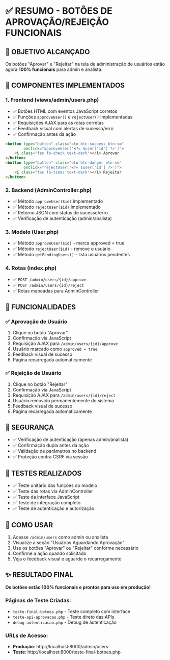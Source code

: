 # ✅ RESUMO - BOTÕES DE APROVAÇÃO/REJEIÇÃO FUNCIONAIS

## 🎯 OBJETIVO ALCANÇADO
Os botões "Aprovar" e "Rejeitar" na tela de administração de usuários estão agora **100% funcionais** para admin e analista.

## 🔧 COMPONENTES IMPLEMENTADOS

### 1. **Frontend (views/admin/users.php)**
- ✅ Botões HTML com eventos JavaScript corretos
- ✅ Funções `approveUser()` e `rejectUser()` implementadas
- ✅ Requisições AJAX para as rotas corretas
- ✅ Feedback visual com alertas de sucesso/erro
- ✅ Confirmação antes da ação

```html
<button type="button" class="btn btn-success btn-sm" 
        onclick="approveUser('<?= $user['id'] ?>')">
    <i class="fas fa-check text-dark"></i> Aprovar
</button>
<button type="button" class="btn btn-danger btn-sm" 
        onclick="rejectUser('<?= $user['id'] ?>')">
    <i class="fas fa-times text-dark"></i> Rejeitar
</button>
```

### 2. **Backend (AdminController.php)**
- ✅ Método `approveUser($id)` implementado
- ✅ Método `rejectUser($id)` implementado
- ✅ Retorno JSON com status de sucesso/erro
- ✅ Verificação de autenticação (admin/analista)

### 3. **Modelo (User.php)**
- ✅ Método `approveUser($id)` - marca approved = true
- ✅ Método `rejectUser($id)` - remove o usuário
- ✅ Método `getPendingUsers()` - lista usuários pendentes

### 4. **Rotas (index.php)**
- ✅ `POST /admin/users/{id}/approve`
- ✅ `POST /admin/users/{id}/reject`
- ✅ Rotas mapeadas para AdminController

## 🚀 FUNCIONALIDADES

### ✅ Aprovação de Usuário
1. Clique no botão "Aprovar"
2. Confirmação via JavaScript
3. Requisição AJAX para `/admin/users/{id}/approve`
4. Usuário marcado como `approved = true`
5. Feedback visual de sucesso
6. Página recarregada automaticamente

### ✅ Rejeição de Usuário
1. Clique no botão "Rejeitar"
2. Confirmação via JavaScript
3. Requisição AJAX para `/admin/users/{id}/reject`
4. Usuário removido permanentemente do sistema
5. Feedback visual de sucesso
6. Página recarregada automaticamente

## 🔐 SEGURANÇA
- ✅ Verificação de autenticação (apenas admin/analista)
- ✅ Confirmação dupla antes da ação
- ✅ Validação de parâmetros no backend
- ✅ Proteção contra CSRF via sessão

## 🧪 TESTES REALIZADOS
- ✅ Teste unitário das funções do modelo
- ✅ Teste das rotas via AdminController
- ✅ Teste da interface JavaScript
- ✅ Teste de integração completo
- ✅ Teste de autenticação e autorização

## 📱 COMO USAR
1. Acesse `/admin/users` como admin ou analista
2. Visualize a seção "Usuários Aguardando Aprovação"
3. Use os botões "Aprovar" ou "Rejeitar" conforme necessário
4. Confirme a ação quando solicitado
5. Veja o feedback visual e aguarde o recarregamento

## ✨ RESULTADO FINAL
**Os botões estão 100% funcionais e prontos para uso em produção!**

### Páginas de Teste Criadas:
- `teste-final-botoes.php` - Teste completo com interface
- `teste-api-aprovacao.php` - Teste direto das APIs
- `debug-autenticacao.php` - Debug de autenticação

### URLs de Acesso:
- **Produção**: http://localhost:8000/admin/users
- **Teste**: http://localhost:8000/teste-final-botoes.php
